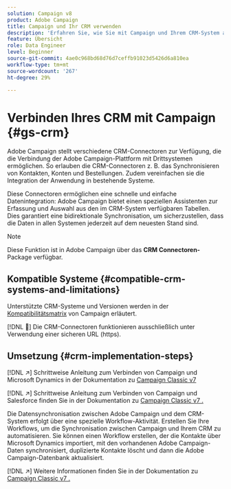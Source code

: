 ```yaml
---
solution: Campaign v8
product: Adobe Campaign
title: Campaign und Ihr CRM verwenden
description: 'Erfahren Sie, wie Sie mit Campaign und Ihrem CRM-System arbeiten. '
feature: Übersicht
role: Data Engineer
level: Beginner
source-git-commit: 4ae0c968bd68d76d7ceffb91023d5426d6a810ea
workflow-type: tm+mt
source-wordcount: '267'
ht-degree: 29%

---
```


# Verbinden Ihres CRM mit Campaign {#gs-crm}

Adobe Campaign stellt verschiedene CRM-Connectoren zur Verfügung, die die Verbindung der Adobe Campaign-Plattform mit Drittsystemen ermöglichen. So erlauben die CRM-Connectoren z. B. das Synchronisieren von Kontakten, Konten und Bestellungen. Zudem vereinfachen sie die Integration der Anwendung in bestehende Systeme.

Diese Connectoren ermöglichen eine schnelle und einfache Datenintegration: Adobe Campaign bietet einen speziellen Assistenten zur Erfassung und Auswahl aus den im CRM-System verfügbaren Tabellen. Dies garantiert eine bidirektionale Synchronisation, um sicherzustellen, dass die Daten in allen Systemen jederzeit auf dem neuesten Stand sind.

>[!NOTE]
>
>Diese Funktion ist in Adobe Campaign über das **CRM Connectoren-** Package verfügbar.

## Kompatible Systeme {#compatible-crm-systems-and-limitations}

Unterstützte CRM-Systeme und Versionen werden in der [Kompatibilitätsmatrix](../start/compatibility-matrix.md) von Campaign erläutert.

[!DNL :speech_balloon:] Die CRM-Connectoren funktionieren ausschließlich unter Verwendung einer sicheren URL (https).

## Umsetzung {#crm-implementation-steps}

[!DNL :arrow_upper_right:] Schrittweise Anleitung zum Verbinden von Campaign und Microsoft Dynamics in der Dokumentation zu  [Campaign Classic v7](https://experienceleague.adobe.com/docs/campaign-classic/using/getting-started/connectors/crm-connectors/crm-ms-dynamics.html?lang=en#microsoft-dynamics-implementation-steps)

[!DNL :arrow_upper_right:] Schrittweise Anleitung zum Verbinden von Campaign und Salesforce finden Sie in der Dokumentation zu  [Campaign Classic v7 .](https://experienceleague.adobe.com/docs/campaign-classic/using/getting-started/connectors/crm-connectors/crm-sfdc.html?lang=en#getting-started)


Die Datensynchronisation zwischen Adobe Campaign und dem CRM-System erfolgt über eine spezielle Workflow-Aktivität. Erstellen Sie Ihre Workflows, um die Synchronisation zwischen Campaign und Ihrem CRM zu automatisieren. Sie können einen Workflow erstellen, der die Kontakte über Microsoft Dynamics importiert, mit den vorhandenen Adobe Campaign-Daten synchronisiert, duplizierte Kontakte löscht und dann die Adobe Campaign-Datenbank aktualisiert.

[!DNL :arrow_upper_right:] Weitere Informationen finden Sie in der Dokumentation zu  [Campaign Classic v7 .](https://experienceleague.adobe.com/docs/campaign-classic/using/getting-started/connectors/crm-connectors/crm-data-sync.html?lang=en#getting-started)

